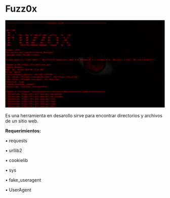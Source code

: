 # Fuzz0x

<img src="https://github.com/HernanRodriguez1/Fuzz0x/blob/master/1.png" width="650"/>

Es una herramienta en desarollo sirve para encontrar directorios y archivos de un sitio web.

<b>Requerimientos:</b>

<p>• requests</p>
<p>• urllib2</p>
<p>• cookielib</p>
<p>• sys</p>
<p>• fake_useragent</p>
<p>• UserAgent</p> 

  

